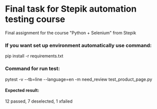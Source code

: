 # Final task for Stepik automation testing course
 Final assignment for the course "Python + Selenium" from Stepik

### If you want set up environment automatically use command: 
pip install -r requirements.txt

### Command for run test: 
pytest -v --tb=line --language=en -m need_review test_product_page.py

#### Expected result:
12 passed, 7 deselected, 1 xfailed